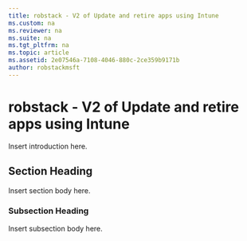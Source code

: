 ```yaml
---
title: robstack - V2 of Update and retire apps using Intune
ms.custom: na
ms.reviewer: na
ms.suite: na
ms.tgt_pltfrm: na
ms.topic: article
ms.assetid: 2e07546a-7108-4046-880c-2ce359b9171b
author: robstackmsft
---
```

# robstack - V2 of Update and retire apps using Intune
Insert introduction here.

## Section Heading
Insert section body here.

### Subsection Heading
Insert subsection body here.

